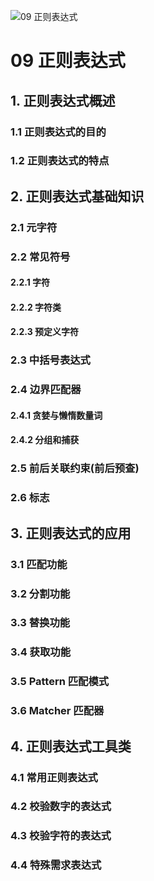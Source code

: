 ![09 正则表达式](https://image.xiaoxiaofeng.site/blog/2023/08/16/xxf-20230816093444.png?xxfjava)

# 09 正则表达式

## 1. 正则表达式概述
### 1.1 正则表达式的目的
### 1.2 正则表达式的特点
## 2. 正则表达式基础知识
### 2.1 元字符
### 2.2 常见符号
#### 2.2.1 字符
#### 2.2.2 字符类
#### 2.2.3 预定义字符
### 2.3 中括号表达式
### 2.4 边界匹配器
#### 2.4.1 贪婪与懒惰数量词
#### 2.4.2 分组和捕获
### 2.5 前后关联约束(前后预查)
### 2.6 标志
## 3. 正则表达式的应用
### 3.1 匹配功能
### 3.2 分割功能
### 3.3 替换功能
### 3.4 获取功能
### 3.5 Pattern 匹配模式
### 3.6 Matcher 匹配器
## 4. 正则表达式工具类
### 4.1 常用正则表达式
### 4.2 校验数字的表达式
### 4.3 校验字符的表达式
### 4.4 特殊需求表达式
